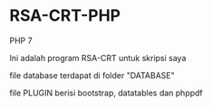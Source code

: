 # RSA-CRT-PHP
PHP 7


Ini adalah program RSA-CRT untuk skripsi saya

file database terdapat di folder "DATABASE"

file PLUGIN berisi bootstrap, datatables dan phppdf
